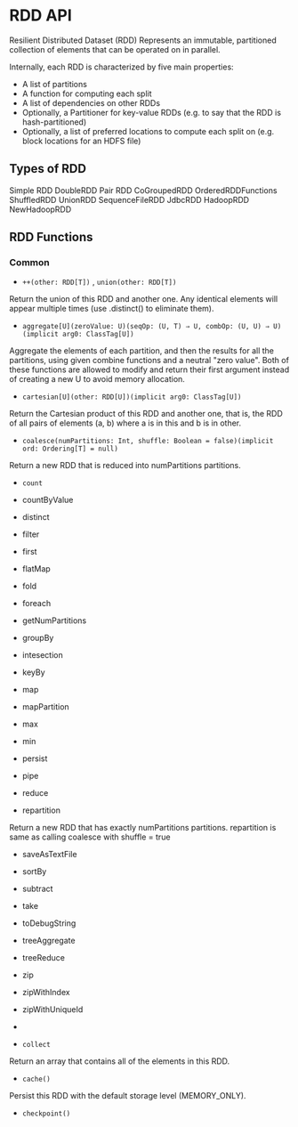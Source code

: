 # RDD API

Resilient Distributed Dataset (RDD)
Represents an immutable, partitioned collection of elements that can be operated on in parallel.

Internally, each RDD is characterized by five main properties:

* A list of partitions
* A function for computing each split
* A list of dependencies on other RDDs
* Optionally, a Partitioner for key-value RDDs (e.g. to say that the RDD is hash-partitioned)
* Optionally, a list of preferred locations to compute each split on (e.g. block locations for an HDFS file)

## Types of RDD

Simple RDD
DoubleRDD
Pair RDD
CoGroupedRDD
OrderedRDDFunctions
ShuffledRDD
UnionRDD
SequenceFileRDD
JdbcRDD
HadoopRDD
NewHadoopRDD

## RDD Functions

### Common

* `++(other: RDD[T])` , `union(other: RDD[T])`

Return the union of this RDD and another one. Any identical elements will appear multiple times (use .distinct() to eliminate them).

* `aggregate[U](zeroValue: U)(seqOp: (U, T) ⇒ U, combOp: (U, U) ⇒ U)(implicit arg0: ClassTag[U])`

Aggregate the elements of each partition, and then the results for all the partitions, using given combine functions and a neutral "zero value". Both of these functions are allowed to modify and return their first argument instead of creating a new U to avoid memory allocation.

* `cartesian[U](other: RDD[U])(implicit arg0: ClassTag[U])`

Return the Cartesian product of this RDD and another one, that is, the RDD of all pairs of elements (a, b) where a is in this and b is in other.

* `coalesce(numPartitions: Int, shuffle: Boolean = false)(implicit ord: Ordering[T] = null)`

Return a new RDD that is reduced into numPartitions partitions.

* `count`

* countByValue

* distinct
* filter
* first
* flatMap
* fold
* foreach
* getNumPartitions
* groupBy
* intesection
* keyBy
* map
* mapPartition
* max
* min
* persist
* pipe
* reduce
* repartition

Return a new RDD that has exactly numPartitions partitions.
repartition is same as calling coalesce with shuffle = true

* saveAsTextFile
* sortBy
* subtract
* take
* toDebugString
* treeAggregate
* treeReduce
* zip
* zipWithIndex
* zipWithUniqueId
* 



* `collect`

Return an array that contains all of the elements in this RDD.

* `cache()`

Persist this RDD with the default storage level (MEMORY_ONLY).

* `checkpoint()`
